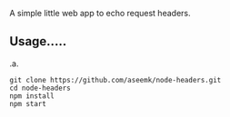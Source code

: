 A simple little web app to echo request headers.

## Usage.....
.a.
```
git clone https://github.com/aseemk/node-headers.git
cd node-headers
npm install
npm start
```
